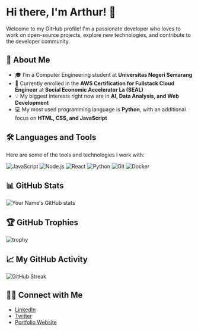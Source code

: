 # Hi there, I'm Arthur! 👋

Welcome to my GitHub profile! I'm a passionate developer who loves to work on open-source projects, explore new technologies, and contribute to the developer community.

## 🚀 About Me

- 🎓 I’m a Computer Engineering student at **Universitas Negeri Semarang**
- 🏫 Currently enrolled in the **AWS Certification for Fullstack Cloud Engineer** at **Social Economic Accelerator La (SEAL)**
- 💡 My biggest interests right now are in **AI, Data Analysis, and Web Development**
- 💻 My most used programming language is **Python**, with an additional focus on **HTML, CSS, and JavaScript**


## 🛠️ Languages and Tools

Here are some of the tools and technologies I work with:

![JavaScript](https://img.shields.io/badge/-JavaScript-black?style=flat-square&logo=javascript)
![Node.js](https://img.shields.io/badge/-Node.js-black?style=flat-square&logo=Node.js)
![React](https://img.shields.io/badge/-React-black?style=flat-square&logo=react)
![Python](https://img.shields.io/badge/-Python-black?style=flat-square&logo=python)
![Git](https://img.shields.io/badge/-Git-black?style=flat-square&logo=git)
![Docker](https://img.shields.io/badge/-Docker-black?style=flat-square&logo=docker)

## 📊 GitHub Stats

![Your Name's GitHub stats](https://github-readme-stats.vercel.app/api?username=yourusername&show_icons=true&theme=radical)

## 🏆 GitHub Trophies

![trophy](https://github-profile-trophy.vercel.app/?username=yourusername)

## 📈 My GitHub Activity

![GitHub Streak](https://github-readme-streak-stats.herokuapp.com/?user=yourusername)

## 🧑‍💻 Connect with Me

- [LinkedIn](https://www.linkedin.com/in/yourusername)
- [Twitter](https://twitter.com/yourusername)
- [Portfolio Website](https://yourwebsite.com)

